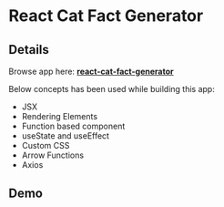# React Cat Fact Generator

## Details

Browse app here: **[react-cat-fact-generator](https://react-cat-fact-generator.vercel.app/)**

Below concepts has been used while building this app:

- JSX
- Rendering Elements
- Function based component
- useState and useEffect
- Custom CSS
- Arrow Functions
- Axios

## Demo
